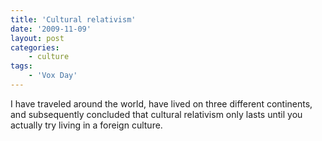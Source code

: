 ```yaml
---
title: 'Cultural relativism'
date: '2009-11-09'
layout: post
categories:
    - culture
tags:
    - 'Vox Day'
---
```


I have traveled around the world, have lived on three different continents, and subsequently concluded that cultural relativism only lasts until you actually try living in a foreign culture.